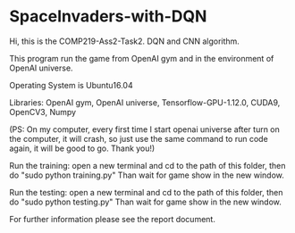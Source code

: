 # SpaceInvaders-with-DQN<br>
Hi, this is the COMP219-Ass2-Task2. DQN and CNN algorithm.

This program run the game from OpenAI gym and in the environment of OpenAI universe. 

Operating System is Ubuntu16.04

Libraries: OpenAI gym, OpenAI universe, Tensorflow-GPU-1.12.0, CUDA9, OpenCV3, Numpy



(PS: On my computer, every first time I start openai universe after turn on the computer, it will crash, so just use the same command to run code again, it will be good to go. Thank you!)

Run the training: open a new terminal and cd to the path of this folder, then do "sudo python training.py" Than wait for game show in the new window.

Run the testing: open a new terminal and cd to the path of this folder, then do "sudo python testing.py" Than wait for game show in the new window.

For further information please see the report document.
